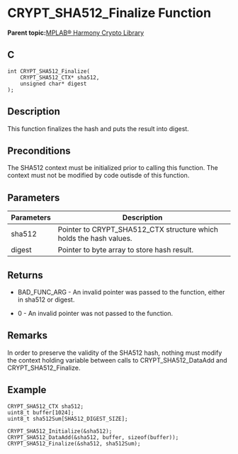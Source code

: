 # CRYPT\_SHA512\_Finalize Function

**Parent topic:**[MPLAB® Harmony Crypto Library](GUID-20F7C343-23D4-42D9-B8C2-A97D4D0EE5CD.md)

## C

```
int CRYPT_SHA512_Finalize(
    CRYPT_SHA512_CTX* sha512, 
    unsigned char* digest
);
```

## Description

This function finalizes the hash and puts the result into digest.

## Preconditions

The SHA512 context must be initialized prior to calling this function. The context must not be modified by code outisde of this function.

## Parameters

|Parameters|Description|
|----------|-----------|
|sha512|Pointer to CRYPT\_SHA512\_CTX structure which holds the hash values.|
|digest|Pointer to byte array to store hash result.|

## Returns

-   BAD\_FUNC\_ARG - An invalid pointer was passed to the function, either in sha512 or digest.

-   0 - An invalid pointer was not passed to the function.


## Remarks

In order to preserve the validity of the SHA512 hash, nothing must modify the context holding variable between calls to CRYPT\_SHA512\_DataAdd and CRYPT\_SHA512\_Finalize.

## Example

```
CRYPT_SHA512_CTX sha512;
uint8_t buffer[1024];
uint8_t sha512Sum[SHA512_DIGEST_SIZE];

CRYPT_SHA512_Initialize(&sha512);
CRYPT_SHA512_DataAdd(&sha512, buffer, sizeof(buffer));
CRYPT_SHA512_Finalize(&sha512, sha512Sum);
```

